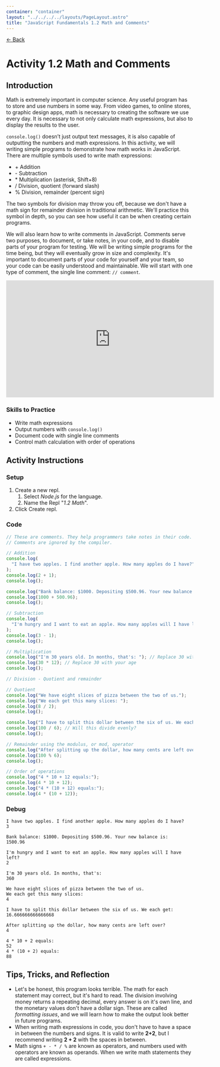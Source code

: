 ```yaml
---
container: "container"
layout: "../../../../layouts/PageLayout.astro"
title: "JavaScript Fundamentals 1.2 Math and Comments"
---
```


[← Back](../)

# Activity 1.2 Math and Comments

## Introduction

Math is extremely important in computer science. Any useful program has to store and use numbers in some way. From video games, to online stores, to graphic design apps, math is necessary to creating the software we use every day. It is necessary to not only calculate math expressions, but also to display the results to the user.

`console.log()` doesn’t just output text messages, it is also capable of outputting the numbers and math expressions. In this activity, we will writing simple programs to demonstrate how math works in JavaScript. There are multiple symbols used to write math expressions:

- \+ Addition
- \- Subtraction
- \* Multiplication (asterisk, Shift+8)
- / Division, quotient (forward slash)
- % Division, remainder (percent sign)

The two symbols for division may throw you off, because we don't have a math sign for remainder division in traditional arithmetic. We'll practice this symbol in depth, so you can see how useful it can be when creating certain programs.

We will also learn how to write comments in JavaScript. Comments serve two purposes, to document, or take notes, in your code, and to disable parts of your program for testing. We will be writing simple programs for the time being, but they will eventually grow in size and complexity. It's important to document parts of your code for yourself and your team, so your code can be easily understood and maintainable. We will start with one type of comment, the single line comment: `// comment`.

<iframe width="560" height="315" src="https://www.youtube.com/embed/f5MQpM4IUzk" frameborder="0" allow="accelerometer; autoplay; clipboard-write; encrypted-media; gyroscope; picture-in-picture" allowfullscreen></iframe>

### Skills to Practice

- Write math expressions
- Output numbers with `console.log()`
- Document code with single line comments
- Control math calculation with order of operations

## Activity Instructions

### Setup

1. Create a new repl.
   1. Select _Node.js_ for the language.
   2. Name the Repl "_1.2 Math_".
2. Click Create repl.

### Code

```javascript
// These are comments. They help programmers take notes in their code.
// Comments are ignored by the compiler.

// Addition
console.log(
  "I have two apples. I find another apple. How many apples do I have?"
);
console.log(2 + 1);
console.log();

console.log("Bank balance: $1000. Depositing $500.96. Your new balance is:");
console.log(1000 + 500.96);
console.log();

// Subtraction
console.log(
  "I'm hungry and I want to eat an apple. How many apples will I have left?"
);
console.log(3 - 1);
console.log();

// Multiplication
console.log("I'm 30 years old. In months, that's: "); // Replace 30 with your age
console.log(30 * 12); // Replace 30 with your age
console.log();

// Division - Quotient and remainder

// Quotient
console.log("We have eight slices of pizza between the two of us.");
console.log("We each get this many slices: ");
console.log(8 / 2);
console.log();

console.log("I have to split this dollar between the six of us. We each get: ");
console.log(100 / 6); // Will this divide evenly?
console.log();

// Remainder using the modulus, or mod, operator
console.log("After splitting up the dollar, how many cents are left over?");
console.log(100 % 6);
console.log();

// Order of operations
console.log("4 * 10 + 12 equals:");
console.log(4 * 10 + 12);
console.log("4 * (10 + 12) equals:");
console.log(4 * (10 + 12));
```

### Debug

```
I have two apples. I find another apple. How many apples do I have?
3

Bank balance: $1000. Depositing $500.96. Your new balance is:
1500.96

I'm hungry and I want to eat an apple. How many apples will I have left?
2

I'm 30 years old. In months, that's:
360

We have eight slices of pizza between the two of us.
We each get this many slices:
4

I have to split this dollar between the six of us. We each get:
16.666666666666668

After splitting up the dollar, how many cents are left over?
4

4 * 10 + 2 equals:
52
4 * (10 + 2) equals:
88
```

## Tips, Tricks, and Reflection

- Let's be honest, this program looks terrible. The math for each statement may correct, but it's hard to read. The division involving money returns a repeating decimal, every answer is on it's own line, and the monetary values don't have a dollar sign. These are called _formatting issues_, and we will learn how to make the output look better in future programs.
- When writing math expressions in code, you don't have to have a space in between the numbers and signs. It is valid to write **2+2**, but I recommend writing **2 + 2** with the spaces in between.
- Math signs `+ - * / %` are known as operators, and numbers used with operators are known as operands. When we write math statements they are called expressions.
